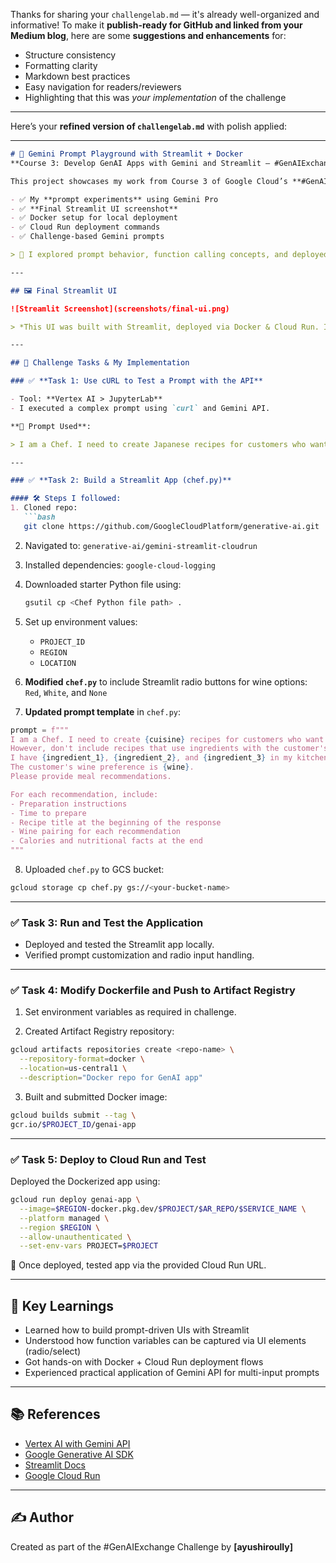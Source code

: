 Thanks for sharing your `challengelab.md` — it's already well-organized and informative! To make it **publish-ready for GitHub and linked from your Medium blog**, here are some **suggestions and enhancements** for:

* Structure consistency
* Formatting clarity
* Markdown best practices
* Easy navigation for readers/reviewers
* Highlighting that this was *your implementation* of the challenge

---

Here’s your **refined version of `challengelab.md`** with polish applied:

---

````markdown
# 💬 Gemini Prompt Playground with Streamlit + Docker  
**Course 3: Develop GenAI Apps with Gemini and Streamlit — #GenAIExchange**

This project showcases my work from Course 3 of Google Cloud’s **#GenAIExchange** program. While the focus was on using **Streamlit + Gemini**, this repo contains:

- ✅ My **prompt experiments** using Gemini Pro  
- ✅ **Final Streamlit UI screenshot**  
- ✅ Docker setup for local deployment  
- ✅ Cloud Run deployment commands  
- ✅ Challenge-based Gemini prompts  

> 🧠 I explored prompt behavior, function calling concepts, and deployed the app using Docker to simulate a production environment.

---

## 🖼️ Final Streamlit UI

![Streamlit Screenshot](screenshots/final-ui.png)

> *This UI was built with Streamlit, deployed via Docker & Cloud Run. It accepted prompt inputs and generated Gemini-based recipe suggestions.*

---

## 🧪 Challenge Tasks & My Implementation

### ✅ **Task 1: Use cURL to Test a Prompt with the API**

- Tool: **Vertex AI > JupyterLab**
- I executed a complex prompt using `curl` and Gemini API.

**🔹 Prompt Used**:

> I am a Chef. I need to create Japanese recipes for customers who want low sodium meals. However, I do not want to include recipes that use ingredients associated with a peanuts food allergy. I have ahi tuna, fresh ginger, and edamame in my kitchen and other ingredients. The customer wine preference is red. Please provide some for meal recommendations. For each recommendation include preparation instructions, time to prepare and the recipe title at the beginning of the response. Then include the wine paring for each recommendation. At the end of the recommendation provide the calories associated with the meal and the nutritional facts.

---

### ✅ **Task 2: Build a Streamlit App (chef.py)**

#### 🛠️ Steps I followed:
1. Cloned repo:  
   ```bash
   git clone https://github.com/GoogleCloudPlatform/generative-ai.git
````

2. Navigated to: `generative-ai/gemini-streamlit-cloudrun`

3. Installed dependencies: `google-cloud-logging`

4. Downloaded starter Python file using:

   ```bash
   gsutil cp <Chef Python file path> .
   ```

5. Set up environment values:

   * `PROJECT_ID`
   * `REGION`
   * `LOCATION`

6. **Modified `chef.py`** to include Streamlit radio buttons for wine options:
   `Red`, `White`, and `None`

7. **Updated prompt template** in `chef.py`:

```python
prompt = f"""
I am a Chef. I need to create {cuisine} recipes for customers who want {dietary_preference} meals.
However, don't include recipes that use ingredients with the customer's {allergy} allergy.
I have {ingredient_1}, {ingredient_2}, and {ingredient_3} in my kitchen and other ingredients.
The customer's wine preference is {wine}.
Please provide meal recommendations.

For each recommendation, include:
- Preparation instructions
- Time to prepare
- Recipe title at the beginning of the response
- Wine pairing for each recommendation
- Calories and nutritional facts at the end
"""
```

8. Uploaded `chef.py` to GCS bucket:

```bash
gcloud storage cp chef.py gs://<your-bucket-name>
```

---

### ✅ **Task 3: Run and Test the Application**

* Deployed and tested the Streamlit app locally.
* Verified prompt customization and radio input handling.

---

### ✅ **Task 4: Modify Dockerfile and Push to Artifact Registry**

1. Set environment variables as required in challenge.

2. Created Artifact Registry repository:

```bash
gcloud artifacts repositories create <repo-name> \
  --repository-format=docker \
  --location=us-central1 \
  --description="Docker repo for GenAI app"
```

3. Built and submitted Docker image:

```bash
gcloud builds submit --tag \
gcr.io/$PROJECT_ID/genai-app
```

---

### ✅ **Task 5: Deploy to Cloud Run and Test**

Deployed the Dockerized app using:

```bash
gcloud run deploy genai-app \
  --image=$REGION-docker.pkg.dev/$PROJECT/$AR_REPO/$SERVICE_NAME \
  --platform managed \
  --region $REGION \
  --allow-unauthenticated \
  --set-env-vars PROJECT=$PROJECT
```

🎯 Once deployed, tested app via the provided Cloud Run URL.

---

## 🧠 Key Learnings

* Learned how to build prompt-driven UIs with Streamlit
* Understood how function variables can be captured via UI elements (radio/select)
* Got hands-on with Docker + Cloud Run deployment flows
* Experienced practical application of Gemini API for multi-input prompts

---

## 📚 References

* [Vertex AI with Gemini API](https://cloud.google.com/vertex-ai/docs/generative-ai)
* [Google Generative AI SDK](https://cloud.google.com/python/docs/reference/aiplatform/latest)
* [Streamlit Docs](https://docs.streamlit.io/)
* [Google Cloud Run](https://cloud.google.com/run)

---

## ✍️ Author

Created as part of the #GenAIExchange Challenge by **\[ayushiroully]**